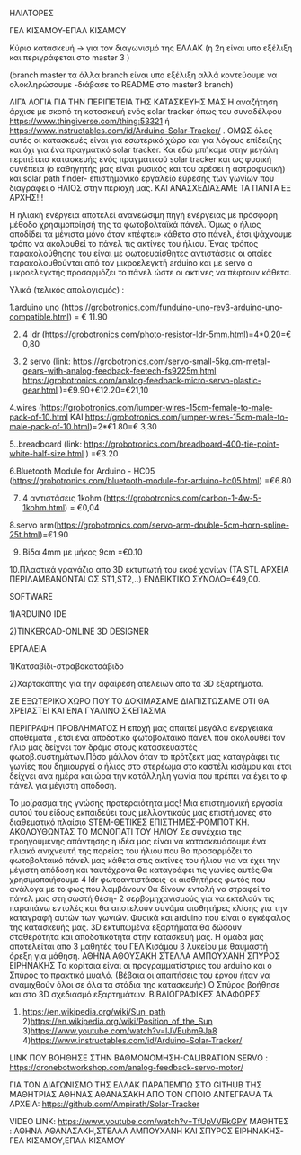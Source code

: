 ΗΛΙΑΤΟΡΕΣ

ΓΕΛ ΚΙΣΑΜΟΥ-ΕΠΑΛ ΚΙΣΑΜΟΥ

Κύρια κατασκευή -> για τον διαγωνισμό της ΕΛΛΑΚ 
(η 2η είναι υπο εξέλιξη και περιγράφεται στο master 3 )

(branch master τα άλλα branch είναι υπο εξέλιξη αλλά κοντεύουμε να ολοκληρώσουμε -διάβασε το README στο master3 branch)

ΛΙΓΑ ΛΟΓΙΑ ΓΙΑ ΤΗΝ ΠΕΡΙΠΕΤΕΙΑ ΤΗΣ ΚΑΤΑΣΚΕΥΗΣ ΜΑΣ
Η αναζήτηση άρχισε με σκοπό τη κατασκευή ενός solar tracker όπως του συναδέλφου https://www.thingiverse.com/thing:53321
ή https://www.instructables.com/id/Arduino-Solar-Tracker/ .
ΟΜΩΣ όλες αυτές οι κατασκευές είναι για εσωτερικό χώρο και για λόγους επίδειξης και όχι για ένα πραγματικό solar tracker.
Και εδώ μπήκαμε στην μεγάλη περιπέτεια κατασκευής ενός πραγματικού solar tracker και ως φυσική συνέπεια (ο καθηγητής μας είναι φυσικός και του αρέσει η αστροφυσική) και solar path finder- επιστημονικό εργαλείο εύρεσης των γωνίων που διαγράφει ο ΗΛΙΟΣ στην περιοχή μας.
ΚΑΙ ΑΝΑΣΧΕΔΙΑΣΑΜΕ ΤΑ ΠΑΝΤΑ ΕΞ ΑΡΧΗΣ!!!


Η ηλιακή ενέργεια αποτελεί ανανεώσιμη πηγή ενέργειας με πρόσφορη μέθοδο χρησιμοποίησή της τα φωτοβολταϊκά πάνελ. Όμως ο ήλιος αποδίδει τα μέγιστα μόνο όταν «πέφτει» κάθετα στο πάνελ, έτσι ψάχνουμε τρόπο να ακολουθεί το πάνελ τις ακτίνες του ήλιου. Ένας τρόπος παρακολούθησης του είναι με φωτοευαίσθητες αντιστάσεις οι οποίες παρακολουθούνται από τον μικροελεγκτή arduino και με servo ο μικροελεγκτής προσαρμόζει το πάνελ ώστε οι ακτίνες να πέφτουν κάθετα.

Υλικά (τελικός απολογισμός) :

1.arduino uno (https://grobotronics.com/funduino-uno-rev3-arduino-uno-compatible.html) = € 11.90 

2.   4 ldr (https://grobotronics.com/photo-resistor-ldr-5mm.html)=4*0,20=€ 0,80

3.  2 servo (link:  https://grobotronics.com/servo-small-5kg.cm-metal-gears-with-analog-feedback-feetech-fs9225m.html
https://grobotronics.com/analog-feedback-micro-servo-plastic-gear.html
 )=€9.90+€12.20=€21,10
 
4.wires (https://grobotronics.com/jumper-wires-15cm-female-to-male-pack-of-10.html ΚΑΙ https://grobotronics.com/jumper-wires-15cm-male-to-male-pack-of-10.html)=2*€1.80=€ 3,30

5..breadboard (link: https://grobotronics.com/breadboard-400-tie-point-white-half-size.html ) =€3.20

6.Bluetooth Module for Arduino - HC05 (https://grobotronics.com/bluetooth-module-for-arduino-hc05.html) =€6.80

7. 4 αντιστάσεις 1kohm (https://grobotronics.com/carbon-1-4w-5-1kohm.html) = €0,04

8.servo arm(https://grobotronics.com/servo-arm-double-5cm-horn-spline-25t.html)=€1.90

9. Βίδα 4mm με μήκος 9cm =€0.10

10.Πλαστικά γρανάζια απο 3D εκτυπωτή του εκφέ χανίων (ΤΑ STL ΑΡΧΕΙΑ ΠΕΡΙΛΑΜΒΑΝΟΝΤΑΙ ΩΣ ST1,ST2,..)
ΕΝΔΕΙΚΤΙΚΟ ΣΥΝΟΛΟ=€49,00.

SOFTWARE

1)ARDUINO IDE

2)TINKERCAD-ONLINE 3D DESIGNER

ΕΡΓΑΛΕΙΑ

1)Κατσαβίδι-στραβοκατσάβιδο

2)Χαρτοκόπτης για την αφαίρεση ατελειών απο τα 3D εξαρτήματα.

ΣΕ ΕΞΩΤΕΡΙΚΟ ΧΩΡΟ ΠΟΥ ΤΟ ΔΟΚΙΜΑΣΑΜΕ ΔΙΑΠΙΣΤΩΣΑΜΕ ΟΤΙ ΘΑ ΧΡΕΙΑΣΤΕΙ ΚΑΙ ΕΝΑ ΓΥΑΛΙΝΟ ΣΚΕΠΑΣΜΑ
 

ΠΕΡΙΓΡΑΦΗ ΠΡΟΒΛΗΜΑΤΟΣ
Η εποχή μας απαιτεί μεγάλα ενεργειακά αποθέματα , έτσι ένα αποδοτικό φωτοβολταικό πάνελ που ακολουθεί τον ήλιο μας δείχνει τον δρόμο στους κατασκευαστές φωτοβ.συστημάτων.Πόσο μάλλον όταν το πρότζεκτ μας καταγράφει τις γωνίες που δημιουργεί ο ήλιος στο στερέωμα στο καστέλι κισάμου και έτσι δείχνει ανα ημέρα και ώρα την κατάλληλη γωνία που πρέπει να έχει το φ. πάνελ για μέγιστη απόδοση.

Το μοίρασμα της γνώσης προτεραιότητα μας!
Μια επιστημονική εργασία αυτού του είδους εκπαιδεύει τους μελλοντικούς μας επιστήμονες στο διαθεματικό πλαίσιο STEM-ΘΕΤΙΚΕΣ ΕΠΙΣΤΗΜΕΣ-ΡΟΜΠΟΤΙΚΗ.
ΑΚΟΛΟΥΘΩΝΤΑΣ ΤΟ ΜΟΝΟΠΑΤΙ ΤΟΥ ΗΛΙΟΥ
Σε συνέχεια της προηγούμενης απάντησης η ιδέα μας είναι να κατασκευάσουμε ένα ηλιακό ανιχνευτή της πορείας του ήλιου που θα προσαρμόζει το φωτοβολταικό πάνελ μας κάθετα στις ακτίνες του ήλιου για να έχει την μέγιστη απόδοση και ταυτόχρονα θα καταγράφει τις γωνίες αυτές.Θα χρησιμοποιήσουμε 4 ldr φωτοαντιστάσεις-οι αισθητήρες φωτός που ανάλογα με το φως που λαμβάνουν θα δίνουν εντολή να στραφεί το πάνελ μας στη σωστή θέση- 2 σερβομηχανισμούς για να εκτελούν τις παραπάνω εντολές και θα αποτελούν συνάμα αισθητήρες κλίσης για την καταγραφή αυτών των γωνιών. Φυσικά και arduino που είναι ο εγκέφαλος της κατασκευής μας.
3D εκτυπωμένα εξαρτήματα θα δώσουν σταθερότητα και αποδοτικότητα στην κατασκευή μας.
Η ομάδα μας αποτελείται απο 3 μαθητές του ΓΕΛ Κισάμου β λυκείου με θαυμαστή όρεξη για μάθηση.
ΑΘΗΝΑ ΑΘΟΥΣΑΚΗ
ΣΤΕΛΛΑ ΑΜΠΟΥΧΑΝΗ
ΣΠΥΡΟΣ ΕΙΡΗΝΑΚΗΣ
Τα κορίτσια είναι οι προγραμματίστριες του arduino και ο Σπύρος το πρακτικό μυαλό.
(Βέβαια οι απαιτήσεις του έργου ήταν να αναμιχθούν όλοι σε όλα τα στάδια της κατασκευής)
Ο Σπύρος βοήθησε και στο 3D σχεδιασμό εξαρτημάτων.
ΒΙΒΛΙΟΓΡΑΦΙΚΕΣ ΑΝΑΦΟΡΕΣ
1) https://en.wikipedia.org/wiki/Sun_path
2)https://en.wikipedia.org/wiki/Position_of_the_Sun
3)https://www.youtube.com/watch?v=lJVEubm9Ja8
4)https://www.instructables.com/id/Arduino-Solar-Tracker/

LINK ΠΟΥ ΒΟΗΘΗΣΕ ΣΤΗΝ ΒΑΘΜΟΝΟΜΗΣΗ-CALIBRATION SERVO : https://dronebotworkshop.com/analog-feedback-servo-motor/

ΓΙΑ ΤΟΝ ΔΙΑΓΩΝΙΣΜΟ ΤΗΣ ΕΛΛΑΚ ΠΑΡΑΠΕΜΠΩ ΣΤΟ GITHUB ΤΗΣ ΜΑΘΗΤΡΙΑΣ ΑΘΗΝΑΣ ΑΘΑΝΑΣΑΚΗ ΑΠΟ ΤΟΝ ΟΠΟΙΟ ΑΝΤΕΓΡΑΨΑ ΤΑ ΑΡΧΕΙΑ: https://github.com/Ampirath/Solar-Tracker

VIDEO LINK:  https://www.youtube.com/watch?v=TfUpVVRkGPY
ΜΑΘΗΤΕΣ : ΑΘΗΝΑ ΑΘΑΝΑΣΑΚΗ,ΣΤΕΛΛΑ ΑΜΠΟΥΧΑΝΗ ΚΑΙ ΣΠΥΡΟΣ ΕΙΡΗΝΑΚΗΣ-ΓΕΛ ΚΙΣΑΜΟΥ,ΕΠΑΛ ΚΙΣΑΜΟΥ


